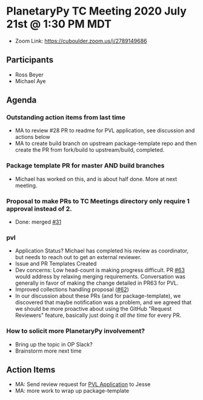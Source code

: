 # PlanetaryPy TC Meeting 2020 July 21st @ 1:30 PM MDT

* Zoom Link: https://cuboulder.zoom.us/j/2789149686

## Participants

* Ross Beyer
* Michael Aye

## Agenda

### Outstanding action items from last time
* MA to review #28 PR to readme for PVL application, see discussion and actions below
* MA to create build branch on upstream package-template repo and then create the PR from fork/build to upstream/build, completed.

### Package template PR for master AND build branches
* Michael has worked on this, and is about half done.  More at next meeting.


### Proposal to make PRs to TC Meetings directory only require 1 approval instead of 2.
* Done: merged [#31](https://github.com/planetarypy/TC/pull/31)


### pvl 
* Application Status?  Michael has completed his review as coordinator, but needs to 
  reach out to get an external reviewer.
* Issue and PR Templates Created
* Dev concerns: Low head-count is making progress difficult.  PR [#63](https://github.com/planetarypy/pvl/pull/63) would address by relaxing merging requirements.  Conversation was
  generally in favor of making the change detailed in PR63 for PVL.
* Improved collections handling proposal ([#62](https://github.com/planetarypy/pvl/issues/62))
* In our discussion about these PRs (and for package-template), we discovered that maybe 
  notification was a problem, and we agreed that we should be more proactive about using the
  GitHub "Request Reviewers" feature, basically just doing it *all the time* for every PR.


### How to solicit more PlanetaryPy involvement?
* Bring up the topic in OP Slack?
* Brainstorm more next time


## Action Items

* MA: Send review request for [PVL
  Application](https://github.com/planetarypy/pvl/pull/28) to Jesse
* MA: more work to wrap up package-template
